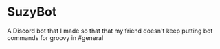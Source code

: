 # SuzyBot

A Discord bot that I made so that that my friend doesn't keep putting bot commands for groovy in #general
